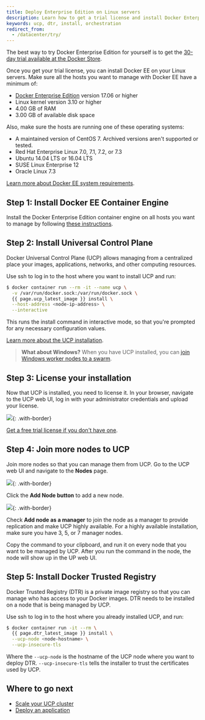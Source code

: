 ```yaml
---
title: Deploy Enterprise Edition on Linux servers
description: Learn how to get a trial license and install Docker Enterprise Edition.
keywords: ucp, dtr, install, orchestration
redirect_from:
  - /datacenter/try/
---
```

The best way to try Docker Enterprise Edition for yourself is to get the [30-day trial available at the Docker Store](https://store.docker.com/search?offering=enterprise&type=edition).

Once you get your trial license, you can install Docker EE on your Linux servers. Make sure all the hosts you want to manage with Docker EE have a minimum of:

* [Docker Enterprise Edition](/engine/installation/index.md) version 17.06 or higher
* Linux kernel version 3.10 or higher
* 4.00 GB of RAM
* 3.00 GB of available disk space

Also, make sure the hosts are running one of these operating systems:

* A maintained version of CentOS 7. Archived versions aren't supported or tested.
* Red Hat Enterprise Linux 7.0, 7.1, 7.2, or 7.3
* Ubuntu 14.04 LTS or 16.04 LTS
* SUSE Linux Enterprise 12
* Oracle Linux 7.3

[Learn more about Docker EE system requirements](../ucp/2.2/guides/admin/install/system-requirements.md).

## Step 1: Install Docker EE Container Engine

Install the Docker Enterprise Edition container engine on all hosts you want to manage by following [these instructions](/engine/installation/index.md).

## Step 2: Install Universal Control Plane

Docker Universal Control Plane (UCP) allows managing from a centralized place your images, applications, networks, and other computing resources.

Use ssh to log in to the host where you want to install UCP and run:

```bash
$ docker container run --rm -it --name ucp \
  -v /var/run/docker.sock:/var/run/docker.sock \
  {{ page.ucp_latest_image }} install \
  --host-address <node-ip-address> \
  --interactive
```

This runs the install command in interactive mode, so that you're prompted for any necessary configuration values.

[Learn more about the UCP installation](../ucp/2.2/guides/admin/install/index.md).

> **What about Windows?** When you have UCP installed, you can [join Windows worker nodes to a swarm](/datacenter/ucp/2.2/guides/admin/configure/join-windows-worker-nodes/).

## Step 3: License your installation

Now that UCP is installed, you need to license it. In your browser, navigate to the UCP web UI, log in with your administrator credentials and upload your license.

![](../images/try-ddc-1.png){: .with-border}

[Get a free trial license if you don't have one](https://store.docker.com/editions/enterprise/docker-ee-trial).

## Step 4: Join more nodes to UCP

Join more nodes so that you can manage them from UCP. Go to the UCP web UI and navigate to the **Nodes** page.

![](../images/try-ddc-2.png){: .with-border}

Click the **Add Node button** to add a new node.

![](../images/try-ddc-3.png){: .with-border}

Check **Add node as a manager** to join the node as a manager to provide replication and make UCP highly available. For a highly available installation, make sure you have 3, 5, or 7 manager nodes.

Copy the command to your clipboard, and run it on every node that you want to be managed by UCP. After you run the command in the node, the node will show up in the UP web UI.

## Step 5: Install Docker Trusted Registry

Docker Trusted Registry (DTR) is a private image registry so that you can manage who has access to your Docker images. DTR needs to be installed on a node that is being managed by UCP.

Use ssh to log in to the host where you already installed UCP, and run:

```bash
$ docker container run -it --rm \
  {{ page.dtr_latest_image }} install \
  --ucp-node <node-hostname> \
  --ucp-insecure-tls
```

Where the `--ucp-node` is the hostname of the UCP node where you want to deploy DTR. `--ucp-insecure-tls` tells the installer to trust the certificates used by UCP.

## Where to go next

* [Scale your UCP cluster](../ucp/2.2/guides/admin/configure/scale-your-cluster.md)
* [Deploy an application](../ucp/2.2/guides/user/services/index.md)